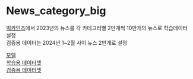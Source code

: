 # News_category_big
[빅카인즈](https://www.bigkinds.or.kr/)에서 2023년의 뉴스를 각 카테고리별 2만개씩 10만개의 뉴스로 학습데이터 설정  
검증용 데이터는 2024년 1~2월 사이 뉴스 2만개로 설정

[모델](https://huggingface.co/Doowon96/roberta-base-finetuned-ynat_bench)    
[학습용 데이터셋](https://huggingface.co/datasets/Doowon96/BalancedNewsCategory_2023)  
[검증용 데이터셋](https://huggingface.co/datasets/Doowon96/News_Val_202401)
